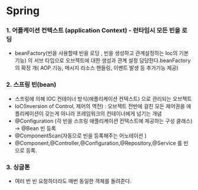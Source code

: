# Spring

### 1. 어플케이션 컨텍스트 \(application Context\) - 런타임시 모든 빈을 로딩 

* beanFactory\(빈을 사용할때 빈을 로딩 , 빈을 생성하고 관계설정하는 Ioc의 기본기능\) 의 서브 타입으로 오브젝트에 대한 생성과 관계 설정 담당한다.beanFactory의 확정 개\( AOP 기능, 메시지 리소스 핸들링, 이벤트 발생 등 추가기능 제공\)

### 2. 스프링 빈\(bean\)

*   스프링에 의해 IOC 컨테이너 방식\(애플리케이션 컨텍스트\) 으로 관리되는 오브젝트
* IoC\(Inversion of Control, 제어의 역전\)  : 오브젝트 전반에 걸친 모든 제어권을 애플리케이션이 갖는게 아니라 프레임워크의 컨테이너에게 넘기는 개념
* @Configuration \(각 빈을 스프링 애플리케이션 컨텍스트에 제공하는 구성 클래스\) -&gt; @Bean 빈 등록
* @ComponentScan\(자동으로 빈을 등록해주는 어노테이션 \)
* @Component,@Controller,@Configuration,@Repository,@Service 를 빈으로 등록.

### 3. 싱글톤

* 여러 번 빈 요청하더라도 매번 동일한 객체를 돌려준다. 

